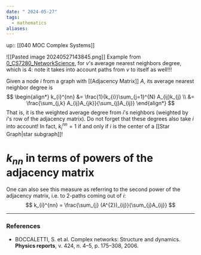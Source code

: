 ```yaml
---
date: " 2024-05-27"
tags:
  - mathematics
aliases:
---
```


up:: [[040 MOC Complex Systems]]

![[Pasted image 20240527143845.png]]
Example from [0\_CS7280\_NetworkScience](https://monzersaleh.github.io/GeorgiaTech/CS7280_NetworkScience.html), for $v$'s average nearest neighbors degree, which is $4$: note it takes into account paths from $v$ to itself as well!!!

Given a node $i$ from a graph with [[Adjacency Matrix]] $A$, its average nearest neighbor degree is 
$$
\begin{align*}
k_{i}^{nn} &= \frac{1}{k_{i}}\sum_{j=1}^{N} A_{ij}k_{j} \\
&= \frac{\sum_{j,k} A_{ij}A_{jk}}{\sum_{j}A_{ij}}
\end{align*}
$$
That is, it is the weighted average degree from $i$'s neighbors (weighted by $i$'s row of the adjacency matrix). Do not forget that these degrees also take $i$ into account! In fact, $k_i^{nn} = 1$ if and only if $i$ is the center of a [[Star Graph|star subgraph]]!

# $k_{nn}$ in terms of powers of the adjacency matrix
One can also see this measure as referring to the second power of the adjacency matrix, i.e. to $2$-paths coming out of $i$:
$$
k_{i}^{nn} = \frac{\sum_{j} (A^{2})_{ij}}{\sum_{j}A_{ij}}
$$

---
### References
- BOCCALETTI, S. et al. Complex networks: Structure and dynamics. **Physics reports**, v. 424, n. 4–5, p. 175–308, 2006.